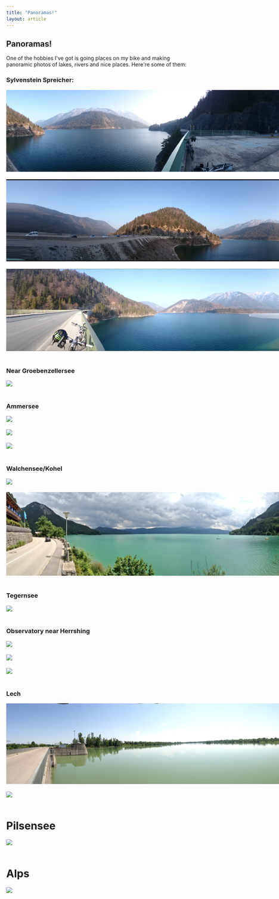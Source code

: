 ```yaml
---
title: "Panoramas!"
layout: article
---
```


## Panoramas!

One of the hobbies I've got is going places on my bike and making panoramic photos of lakes, rivers and nice places.
Here're some of them:

### Sylvenstein Spreicher:

<a href="/assets/images/panoramas/DSC_0070.jpg"><img src="/assets/images/panoramas/DSC_0070.jpg" style="max-width: 1000px"/><br/><br/></a>
<a href="/assets/images/panoramas/DSC_0071.jpg"><img src="/assets/images/panoramas/DSC_0071.jpg" style="max-width: 1000px"/><br/><br/></a>
<a href="/assets/images/panoramas/DSC_0072.jpg"><img src="/assets/images/panoramas/DSC_0072.jpg" style="max-width: 1000px"/><br/><br/></a>


### Near Groebenzellersee

<a href="/assets/images/panoramas/IMG_0174.JPG"><img src="/assets/images/panoramas/IMG_0174.JPG" style="max-width: 1000px"/><br/><br/></a>

### Ammersee

<a href="/assets/images/panoramas/IMG_0266.JPG"><img src="/assets/images/panoramas/IMG_0266.JPG" style="max-width: 1000px"/><br/><br/></a>
<a href="/assets/images/panoramas/IMG_3850.JPG"><img src="/assets/images/panoramas/IMG_3850.JPG" style="max-width: 1000px"/><br/><br/></a>
<a href="/assets/images/panoramas/IMG_3999.JPG"><img src="/assets/images/panoramas/IMG_3999.JPG" style="max-width: 1000px"/><br/><br/></a>

### Walchensee/Kohel

<a href="/assets/images/panoramas/IMG_4032.JPG"><img src="/assets/images/panoramas/IMG_4032.JPG" style="max-width: 1000px"/><br/><br/></a>
<a href="/assets/images/panoramas/IMG_4060.JPG"><img src="/assets/images/panoramas/IMG_4060.JPG" style="max-width: 1000px"/><br/><br/></a>


### Tegernsee

<a href="/assets/images/panoramas/IMG_4163.JPG"><img src="/assets/images/panoramas/IMG_4163.JPG" style="max-width: 1000px"/><br/><br/></a>

### Observatory near Herrshing

<a href="/assets/images/panoramas/IMG_0252.JPG"><img src="/assets/images/panoramas/IMG_0252.JPG" style="max-width: 1000px"/><br/><br/></a>
<a href="/assets/images/panoramas/IMG_0277.JPG"><img src="/assets/images/panoramas/IMG_0277.JPG" style="max-width: 1000px"/><br/><br/></a>
<a href="/assets/images/panoramas/IMG_4002.JPG"><img src="/assets/images/panoramas/IMG_4002.JPG" style="max-width: 1000px"/><br/><br/></a>

### Lech

<a href="/assets/images/panoramas/IMG_3917.jpg"><img src="/assets/images/panoramas/IMG_3917.jpg" style="max-width: 1000px"/><br/><br/></a>
<a href="/assets/images/panoramas/IMG_3920.JPG"><img src="/assets/images/panoramas/IMG_3920.JPG" style="max-width: 1000px"/><br/><br/></a>

# Pilsensee

<a href="/assets/images/panoramas/IMG_0259.JPG"><img src="/assets/images/panoramas/IMG_0259.JPG" style="max-width: 1000px"/><br/><br/></a>

# Alps

<a href="/assets/images/panoramas/IMG_1614.JPG"><img src="/assets/images/panoramas/IMG_1614.JPG" style="max-width: 1000px"/><br/><br/></a>
